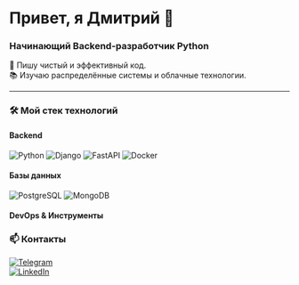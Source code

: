 # Привет, я Дмитрий 👋 
### Начинающий Backend-разработчик Python

🚀 Пишу чистый и эффективный код.  
📚 Изучаю распределённые системы и облачные технологии.  

---

### 🛠️ Мой стек технологий
#### Backend
![Python](https://img.shields.io/badge/-Python-3776AB?logo=python&logoColor=white)
![Django](https://img.shields.io/badge/Django-%23092E20.svg?logo=django&logoColor=white)
![FastAPI](https://img.shields.io/badge/FastAPI-009485.svg?logo=fastapi&logoColor=white)
![Docker](https://img.shields.io/badge/Docker-2496ED?logo=docker&logoColor=fff)
#### Базы данных
![PostgreSQL](https://img.shields.io/badge/-PostgreSQL-4169E1?logo=postgresql&logoColor=white)
![MongoDB](https://img.shields.io/badge/MongoDB-%234ea94b.svg?logo=mongodb&logoColor=white)
#### DevOps & Инструменты




### 📫 Контакты  
[![Telegram](https://img.shields.io/badge/-Telegram-0088CC?logo=telegram&logoColor=white)](https://t.me/dimirka_94)  
[![LinkedIn](https://img.shields.io/badge/-LinkedIn-0A66C2?logo=linkedin&logoColor=white)](https://linkedin.com/in/...)  
